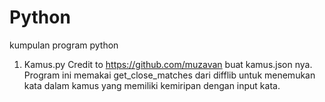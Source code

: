 # Python
kumpulan program python

1. Kamus.py 
    Credit to https://github.com/muzavan buat kamus.json nya. Program ini memakai get_close_matches dari difflib untuk menemukan kata dalam kamus yang memiliki kemiripan dengan input    kata.
